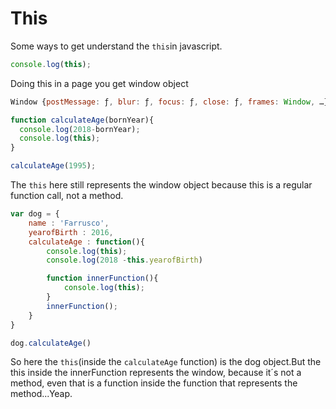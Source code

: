 <h1>This</h1>

Some ways to get understand the `this`in javascript.

```javascript
console.log(this);
```
Doing this in a page you get window object
```javascript
Window {postMessage: ƒ, blur: ƒ, focus: ƒ, close: ƒ, frames: Window, …}
```

```javascript
function calculateAge(bornYear){
  console.log(2018-bornYear);
  console.log(this);
}

calculateAge(1995);
```

The `this` here still represents the window object because this is a regular function call, not a method.

```javascript
var dog = {
    name : 'Farrusco',
    yearofBirth : 2016,
    calculateAge : function(){
        console.log(this);
        console.log(2018 -this.yearofBirth)

        function innerFunction(){
            console.log(this);
        }
        innerFunction();
    }
}

dog.calculateAge()
```
So here the `this`(inside the `calculateAge` function) is the dog object.But the this inside the innerFunction represents the window, because it´s not a method, even that is a function inside the function that represents the method...Yeap.






